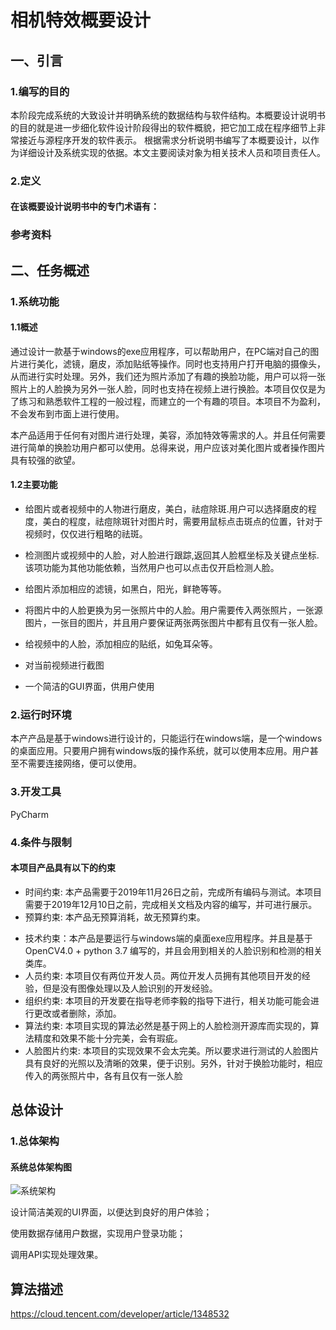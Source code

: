 # 相机特效概要设计

## 一、引言

### 1.编写的目的

本阶段完成系统的大致设计并明确系统的数据结构与软件结构。本概要设计说明书的目的就是进一步细化软件设计阶段得出的软件概貌，把它加工成在程序细节上非常接近与源程序开发的软件表示。 根据需求分析说明书编写了本概要设计，以作为详细设计及系统实现的依据。本文主要阅读对象为相关技术人员和项目责任人。 

### 2.定义

#### 在该概要设计说明书中的专门术语有：



### 参考资料

## 二、任务概述

### 1.系统功能

####  1.1概述

通过设计一款基于windows的exe应用程序，可以帮助用户，在PC端对自己的图片进行美化，滤镜，磨皮，添加贴纸等操作。同时也支持用户打开电脑的摄像头，从而进行实时处理。另外，我们还为照片添加了有趣的换脸功能，用户可以将一张照片上的人脸换为另外一张人脸，同时也支持在视频上进行换脸。本项目仅仅是为了练习和熟悉软件工程的一般过程，而建立的一个有趣的项目。本项目不为盈利，不会发布到市面上进行使用。

本产品适用于任何有对图片进行处理，美容，添加特效等需求的人。并且任何需要进行简单的换脸功用户都可以使用。总得来说，用户应该对美化图片或者操作图片具有较强的欲望。

#### 1.2主要功能

- 给图片或者视频中的人物进行磨皮，美白，祛痘除斑.用户可以选择磨皮的程度，美白的程度，祛痘除斑针对图片时，需要用鼠标点击斑点的位置，针对于视频时，仅仅进行粗略的祛斑。

- 检测图片或视频中的人脸，对人脸进行跟踪,返回其人脸框坐标及关键点坐标.该项功能为其他功能依赖，当然用户也可以点击仅开启检测人脸。

- 给图片添加相应的滤镜，如黑白，阳光，鲜艳等等。

- 将图片中的人脸更换为另一张照片中的人脸。用户需要传入两张照片，一张源图片，一张目的图片，并且用户要保证两张两张图片中都有且仅有一张人脸。

- 给视频中的人脸，添加相应的贴纸，如兔耳朵等。

- 对当前视频进行截图

- 一个简洁的GUI界面，供用户使用

### 2.运行时环境

本产产品是基于windows进行设计的，只能运行在windows端，是一个windows的桌面应用。只要用户拥有windows版的操作系统，就可以使用本应用。用户甚至不需要连接网络，便可以使用。

### 3.开发工具

PyCharm

### 4.条件与限制

 #### 本项目产品具有以下的约束

- 时间约束: 本产品需要于2019年11月26日之前，完成所有编码与测试。本项目需要于2019年12月10日之前，完成相关文档及内容的编写，并可进行展示。
- 预算约束: 本产品无预算消耗，故无预算约束。

+ 技术约束：本产品是要运行与windows端的桌面exe应用程序。并且是基于OpenCV4.0 + python 3.7 编写的，并且会用到相关的人脸识别和检测的相关类库。
+ 人员约束: 本项目仅有两位开发人员。两位开发人员拥有其他项目开发的经验，但是没有图像处理以及人脸识别的开发经验。
+ 组织约束: 本项目的开发要在指导老师李毅的指导下进行，相关功能可能会进行更改或者删除，添加。
+ 算法约束: 本项目实现的算法必然是基于网上的人脸检测开源库而实现的，算法精度和效果不能十分完美，会有瑕疵。
+ 人脸图片约束: 本项目的实现效果不会太完美。所以要求进行测试的人脸图片具有良好的光照以及清晰的效果，便于识别。另外，针对于换脸功能时，相应传入的两张照片中，各有且仅有一张人脸



## 总体设计

### 1.总体架构

#### 系统总体架构图

![系统架构](../resources/%E7%B3%BB%E7%BB%9F%E6%9E%B6%E6%9E%84.jpg)

设计简洁美观的UI界面，以便达到良好的用户体验；

使用数据存储用户数据，实现用户登录功能；

调用API实现处理效果。

## 算法描述

 https://cloud.tencent.com/developer/article/1348532 